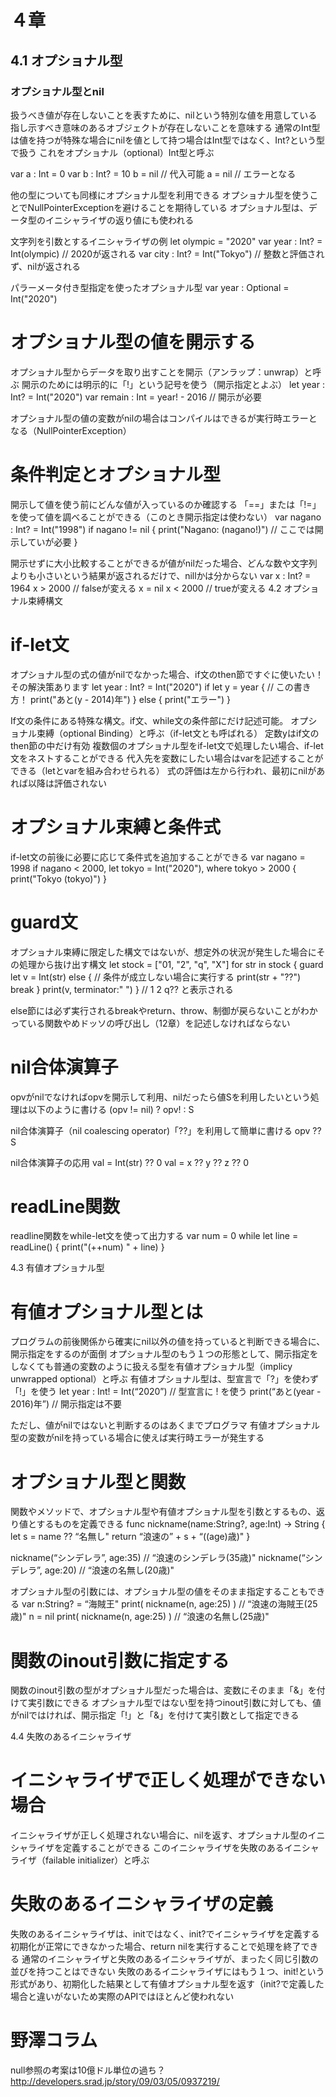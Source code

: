 
# ４章
## 4.1 オプショナル型

### オプショナル型とnil
扱うべき値が存在しないことを表すために、nilという特別な値を用意している
指し示すべき意味のあるオブジェクトが存在しないことを意味する
通常のInt型は値を持つが特殊な場合にnilを値として持つ場合はInt型ではなく、Int?という型で扱う
これをオプショナル（optional）Int型と呼ぶ

  var a : Int = 0
  var b : Int? = 10
  b = nil // 代入可能
  a = nil // エラーとなる

他の型についても同様にオプショナル型を利用できる
オプショナル型を使うことでNullPointerExceptionを避けることを期待している
オプショナル型は、データ型のイニシャライザの返り値にも使われる

文字列を引数とするイニシャライザの例
let olympic = "2020"
var year : Int? = Int(olympic) // 2020が返される
var city : Int? = Int("Tokyo") // 整数と評価されず、nilが返される

パラーメータ付き型指定を使ったオプショナル型
var year : Optional<Int> = Int("2020")
# オプショナル型の値を開示する
オプショナル型からデータを取り出すことを開示（アンラップ：unwrap）と呼ぶ
開示のためには明示的に「!」という記号を使う（開示指定とよぶ）
let year : Int? = Int("2020")
var remain : Int = year! - 2016 // 開示が必要

オプショナル型の値の変数がnilの場合はコンパイルはできるが実行時エラーとなる（NullPointerException）

# 条件判定とオプショナル型
開示して値を使う前にどんな値が入っているのか確認する
「==」または「!=」を使って値を調べることができる（このとき開示指定は使わない）
var nagano : Int? = Int("1998")
if nagano != nil {
    print("Nagano: \(nagano!)") // ここでは開示していが必要
}

開示せずに大小比較することができるが値がnilだった場合、どんな数や文字列よりも小さいという結果が返されるだけで、nillかは分からない
var x : Int? = 1964
x > 2000 // falseが変える
x = nil
x < 2000 // trueが変える
4.2 オプショナル束縛構文

# if-let文
オプショナル型の式の値がnilでなかった場合、if文のthen節ですぐに使いたい！
その解決策あります
let year : Int? = Int("2020")
if let y = year { // この書き方！
    print("あと\(y - 2014)年")
} else {
    print("エラー")
}

If文の条件にある特殊な構文。if文、while文の条件部にだけ記述可能。
オプショナル束縛（optional Binding）と呼ぶ（if-let文とも呼ばれる）
定数yはif文のthen節の中だけ有効
 複数個のオプショナル型をif-let文で処理したい場合、if-let文をネストすることができる
代入先を変数にしたい場合はvarを記述することができる（letとvarを組み合わせられる）
式の評価は左から行われ、最初にnilがあれば以降は評価されない
# オプショナル束縛と条件式
if-let文の前後に必要に応じて条件式を追加することができる
var nagano = 1998
if nagano < 2000, let tokyo = Int("2020"), where tokyo > 2000 {
    print("Tokyo \(tokyo)")
}
# guard文
オプショナル束縛に限定した構文ではないが、想定外の状況が発生した場合にその処理から抜け出す構文
let stock = ["01, "2", "q", "X"]
for str in stock {
    guard let v = Int(str) else { // 条件が成立しない場合に実行する
        print(str + "??")
        break
    }
    print(v, terminator:" ")
}
// 1 2 q?? と表示される

else節には必ず実行されるbreakやreturn、throw、制御が戻らないことがわかっている関数やめドッソの呼び出し（12章）を記述しなければならない
# nil合体演算子
opvがnilでなければopvを開示して利用、nilだったら値Sを利用したいという処理は以下のように書ける
(opv != nil) ? opv! : S

nil合体演算子（nil coalescing operator)「??」を利用して簡単に書ける
opv ?? S

nil合体演算子の応用
val = Int(str) ?? 0
val = x ?? y ?? z ?? 0
# readLine関数
readline関数をwhile-let文を使って出力する
var num = 0
while let line = readLine() {
    print("\(++num) " + line)
}

4.3 有値オプショナル型

# 有値オプショナル型とは
プログラムの前後関係から確実にnil以外の値を持っていると判断できる場合に、開示指定をするのが面倒
オプショナル型のもう１つの形態として、開示指定をしなくても普通の変数のように扱える型を有値オプショナル型（implicy unwrapped optional）と呼ぶ
有値オプショナル型は、型宣言で「?」を使わず「!」を使う
let year : Int! = Int(“2020”) // 型宣言に ! を使う
print(“あと\(year - 2016)年”) // 開示指定は不要

ただし、値がnilではないと判断するのはあくまでプログラマ
有値オプショナル型の変数がnilを持っている場合に使えば実行時エラーが発生する
# オプショナル型と関数
関数やメソッドで、オプショナル型や有値オプショナル型を引数とするもの、返り値とするものを定義できる
func nickname(name:String?, age:Int) -> String {
    let s = name ?? “名無し"
    return “浪速の” + s + “(\(age)歳)"
}

nickname(“シンデレラ”, age:35) // “浪速のシンデレラ(35歳)"
nickname(“シンデレラ”, age:20) // “浪速の名無し(20歳)"

オプショナル型の引数には、オプショナル型の値をそのまま指定することもできる
var n:String? = “海賊王"
print( nickname(n, age:25) ) // “浪速の海賊王(25歳)"
n = nil
print( nickname(n, age:25) ) // “浪速の名無し(25歳)"
# 関数のinout引数に指定する
関数のinout引数の型がオプショナル型だった場合は、変数にそのまま「&」を付けて実引数にできる
オプショナル型ではない型を持つinout引数に対しても、値がnilではければ、開示指定「!」と「&」を付けて実引数として指定できる

4.4 失敗のあるイニシャライザ

# イニシャライザで正しく処理ができない場合
イニシャライザが正しく処理されない場合に、nilを返す、オプショナル型のイニシャライザを定義することができる
このイニシャライザを失敗のあるイニシャライザ（failable initializer）と呼ぶ
# 失敗のあるイニシャライザの定義
失敗のあるイニシャライザは、initではなく、init?でイニシャライザを定義する
初期化が正常にできなかった場合、return nilを実行することで処理を終了できる
通常のイニシャライザと失敗のあるイニシャライザが、まったく同じ引数の並びを持つことはできない
失敗のあるイニシャライザにはもう１つ、init!という形式があり、初期化した結果として有値オプショナル型を返す（init?で定義した場合と違いがないため実際のAPIではほとんど使われない

# 野澤コラム
null参照の考案は10億ドル単位の過ち？
http://developers.srad.jp/story/09/03/05/0937219/
